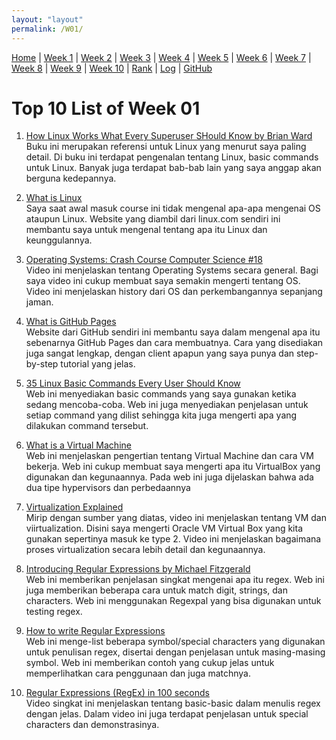```yaml
---
layout: "layout"
permalink: /W01/
---
```


[Home](index) |
[Week 1](W01) |
[Week 2](W02) |
[Week 3](W03) |
[Week 4](W04) |
[Week 5](W05) |
[Week 6](W06) |
[Week 7](W07) |
[Week 8](W08) |
[Week 9](W09) |
[Week 10](W10) |
[Rank]() |
[Log](TXT/mylog.txt) |
[GitHub](https://github.com/blopblipblap/os211)

# Top 10 List of Week 01

1. [How Linux Works What Every Superuser SHould Know by Brian Ward](http://index-of.es/Varios-2/How%20Linux%20Works%20What%20Every%20Superuser%20Should%20Know.pdf)<br>
Buku ini merupakan referensi untuk Linux yang menurut saya paling detail. Di buku ini terdapat pengenalan tentang Linux, basic commands untuk Linux. Banyak juga terdapat bab-bab lain yang saya anggap akan berguna kedepannya.

2. [What is Linux](https://www.linux.com/what-is-linux/)<br>
Saya saat awal masuk course ini tidak mengenal apa-apa mengenai OS ataupun Linux. Website yang diambil dari linux.com sendiri ini membantu saya untuk mengenal tentang apa itu Linux dan keunggulannya.

3. [Operating Systems: Crash Course Computer Science #18](https://www.youtube.com/watch?v=26QPDBe-NB8)<br>
Video ini menjelaskan tentang Operating Systems secara general. Bagi saya video ini cukup membuat saya semakin mengerti tentang OS. Video ini menjelaskan history dari OS dan perkembangannya sepanjang jaman. 

4. [What is GitHub Pages](https://pages.github.com/)<br>
Website dari GitHub sendiri ini membantu saya dalam mengenal apa itu sebenarnya GitHub Pages dan cara membuatnya. Cara yang disediakan juga sangat lengkap, dengan client apapun yang saya punya dan step-by-step tutorial yang jelas.

5. [35 Linux Basic Commands Every User Should Know](https://www.hostinger.com/tutorials/linux-commands)<br>
Web ini menyediakan basic commands yang saya gunakan ketika sedang mencoba-coba. Web ini juga menyediakan penjelasan untuk setiap command yang dilist sehingga kita juga mengerti apa yang dilakukan command tersebut.

6. [What is a Virtual Machine](https://www.redhat.com/en/topics/virtualization/what-is-a-virtual-machine)<br>
Web ini menjelaskan pengertian tentang Virtual Machine dan cara VM bekerja. Web ini cukup membuat saya mengerti apa itu VirtualBox yang digunakan dan kegunaannya. Pada web ini juga dijelaskan bahwa ada dua tipe hypervisors dan perbedaannya

7. [Virtualization Explained](https://www.youtube.com/watch?v=FZR0rG3HKIk)<br>
Mirip dengan sumber yang diatas, video ini menjelaskan tentang VM dan viirtualization. Disini saya mengerti Oracle VM Virtual Box yang kita gunakan sepertinya masuk ke type 2. Video ini menjelaskan bagaimana proses virtualization secara lebih detail dan kegunaannya.

8. [Introducing Regular Expressions by Michael Fitzgerald](https://www.oreilly.com/library/view/introducing-regular-expressions/9781449338879/ch01.html)<br>
Web ini memberikan penjelasan singkat mengenai apa itu regex. Web ini juga memberikan beberapa cara untuk match digit, strings, dan characters. Web ini menggunakan Regexpal yang bisa digunakan untuk testing regex.

9. [How to write Regular Expressions](https://www.geeksforgeeks.org/write-regular-expressions/)<br>
Web ini menge-list beberapa symbol/special characters yang digunakan untuk penulisan regex, disertai dengan penjelasan untuk masing-masing symbol. Web ini memberikan contoh yang cukup jelas untuk memperlihatkan cara penggunaan dan juga matchnya. 

10. [Regular Expressions (RegEx) in 100 seconds](https://www.youtube.com/watch?v=sXQxhojSdZM)<br>
Video singkat ini menjelaskan tentang basic-basic dalam menulis regex dengan jelas. Dalam video ini juga terdapat penjelasan untuk special characters dan demonstrasinya.